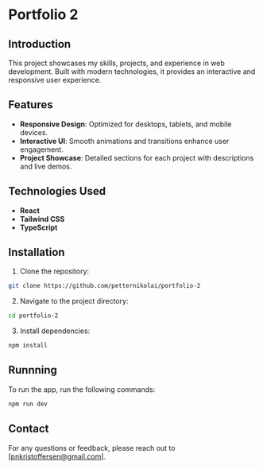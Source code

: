 # Portfolio 2

## Introduction

This project showcases my skills, projects, and experience in web development. Built with modern technologies, it provides an interactive and responsive user experience.

## Features

- **Responsive Design**: Optimized for desktops, tablets, and mobile devices.
- **Interactive UI**: Smooth animations and transitions enhance user engagement.
- **Project Showcase**: Detailed sections for each project with descriptions and live demos.

## Technologies Used

- **React**
- **Tailwind CSS**
- **TypeScript**


## Installation

1. Clone the repository:
```bash
git clone https://github.com/petternikolai/portfolio-2
```
2. Navigate to the project directory:
```bash
cd portfolio-2
```
3. Install dependencies:
```bash
npm install
```

## Runnning

To run the app, run the following commands:
```bash
npm run dev
```

## Contact

For any questions or feedback, please reach out to [pnkristoffersen@gmail.com].
